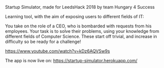Startup Simulator, made for LeedsHack 2018 by team Hungary 4 Success

Learning tool, with the aim of exposing users to different fields of IT:

You take on the role of a CEO, who is bombarded with requests from his employees.
Your task is to solve their problems, using your knowledge from different fields of Computer Science.
These start off trivial, and increase in difficulty so be ready for a challenge!

https://www.youtube.com/watch?v=kDz6AQVSw9s

The app is now live on:
https://startup-simulator.herokuapp.com/
